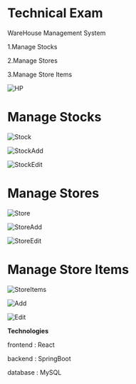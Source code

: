 # Technical Exam 
WareHouse Management System

1.Manage Stocks

2.Manage Stores

3.Manage Store Items 

![HP](https://user-images.githubusercontent.com/56637926/140474308-78ccd827-04df-4943-a50a-24442b72378c.PNG)


# Manage Stocks


![Stock](https://user-images.githubusercontent.com/56637926/140474452-9cbfd501-c4d5-4b49-9ca1-8e1857f4ede7.PNG)

![StockAdd](https://user-images.githubusercontent.com/56637926/140474556-40c2d76a-f91e-4696-826e-d13da880cf33.PNG)

![StockEdit](https://user-images.githubusercontent.com/56637926/140474656-5392c920-f8c7-4cf5-ba86-5222c53c937d.PNG)


# Manage Stores


![Store](https://user-images.githubusercontent.com/56637926/140474919-42221130-2216-4c09-b486-d5822d627bd1.PNG)

![StoreAdd](https://user-images.githubusercontent.com/56637926/140474952-bccb9b6d-38f4-4dbc-9c0e-91674de3d0ad.PNG)

![StoreEdit](https://user-images.githubusercontent.com/56637926/140474971-eeed1998-abed-41ed-86c8-2020ee882b90.PNG)


# Manage Store Items 

![StoreItems](https://user-images.githubusercontent.com/56637926/140475033-57bf3828-ca70-43dc-a357-d25518697cc5.PNG)

![Add](https://user-images.githubusercontent.com/56637926/140475047-ca089604-bc3d-44f8-bbcf-d51bc98328ee.PNG)

![Edit](https://user-images.githubusercontent.com/56637926/140475069-b9eecf3c-1dc2-4182-9d7a-4fdf3cb9aeac.PNG)


**Technologies**

frontend : React 

backend : SpringBoot

database : MySQL


